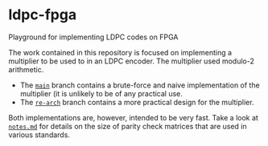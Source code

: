 # ldpc-fpga
Playground for implementing LDPC codes on FPGA

The work contained in this repository is focused on implementing a multiplier to be used to in an LDPC encoder. The multiplier used modulo-2 arithmetic.

* The [`main`](https://github.com/CodePurble/ldpc-fpga/tree/main) branch contains a brute-force and naive implementation of the multiplier (it is unlikely to be of any practical use.
* The [`re-arch`](https://github.com/CodePurble/ldpc-fpga/tree/re-arch) branch contains a more practical design for the multiplier.

Both implementations are, however, intended to be very fast. Take a look at [`notes.md`](https://github.com/CodePurble/ldpc-fpga/blob/main/notes.md) for details on the size of parity check matrices that are used in various standards.
